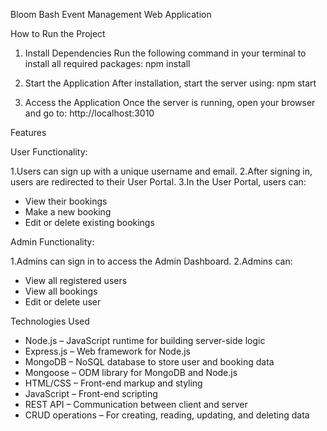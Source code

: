 Bloom Bash Event Management Web Application

How to Run the Project
1. Install Dependencies
Run the following command in your terminal to install all required packages:
npm install

2. Start the Application
After installation, start the server using:
npm start

3. Access the Application
Once the server is running, open your browser and go to:
http://localhost:3010

Features
 
User Functionality:
 
1.Users can sign up with a unique username and email.
2.After signing in, users are redirected to their User Portal.
3.In the User Portal, users can:
* View their bookings
* Make a new booking
* Edit or delete existing bookings

 Admin Functionality:
 
1.Admins can sign in to access the Admin Dashboard.
2.Admins can:
* View all registered users
* View all bookings
* Edit or delete user 

 Technologies Used

* Node.js – JavaScript runtime for building server-side logic
* Express.js – Web framework for Node.js
* MongoDB – NoSQL database to store user and booking data
* Mongoose – ODM library for MongoDB and Node.js
* HTML/CSS – Front-end markup and styling
* JavaScript – Front-end scripting
* REST API – Communication between client and server
* CRUD operations – For creating, reading, updating, and deleting data

